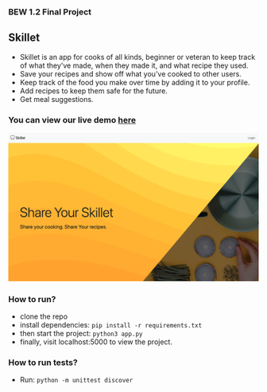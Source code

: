 ### BEW 1.2 Final Project

## Skillet 

* Skillet is an app for cooks of all kinds, beginner or veteran to keep track of what they've made, when they made it, and what recipe they used.
* Save your recipes and show off what you've cooked to other users.
* Keep track of the food you make over time by adding it to your profile.
* Add recipes to keep them safe for the future.
* Get meal suggestions.

### You can view our live demo [here](https://share-your-skillet.herokuapp.com/)

![Skillet](/skillet/static/readme-preview.png)

### How to run?
* clone the repo
* install dependencies: ```pip install -r requirements.txt```
* then start the project: ```python3 app.py```
* finally, visit localhost:5000 to view the project.

### How to run tests?
* Run: ```python -m unittest discover```

